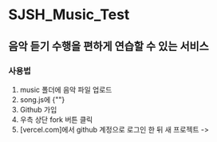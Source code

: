 # SJSH_Music_Test

## 음악 듣기 수행을 편하게 연습할 수 있는 서비스

### 사용법
1. music 폴더에 음악 파일 업로드
2. song.js에 {""}
1. Github 가입
2. 우측 상단 fork 버튼 클릭
3. [vercel.com]에서 github 계정으로 로그인 한 뒤 새 프로젝트 -> 
